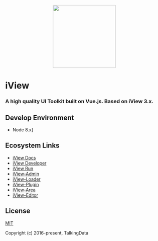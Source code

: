 <p align="center">
    <a href="http://iview.talkingdata.com/">
        <img width="200" src="https://file.iviewui.com/logo-new.svg">
    </a>
</p>

<h1>
iView
    <h3>A high quality UI Toolkit built on Vue.js. Based on iView 3.x.</h3>
</h1>

## Develop Environment

- Node 8.x]

## Ecosystem Links

- [iView Docs](http://v3.iviewui.com/docs/guide/install)
- [iView Developer](https://dev.iviewui.com)
- [iView Run](https://run.iviewui.com)
- [iView-Admin](https://github.com/iview/iview-admin)
- [iView-Loader](https://github.com/iview/iview-loader)
- [iView-Plugin](https://github.com/iview/vue-cli-plugin-iview)
- [iView-Area](https://github.com/iview/iview-area)
- [iView-Editor](https://github.com/iview/iview-editor)

## License
[MIT](http://opensource.org/licenses/MIT)

Copyright (c) 2016-present, TalkingData
